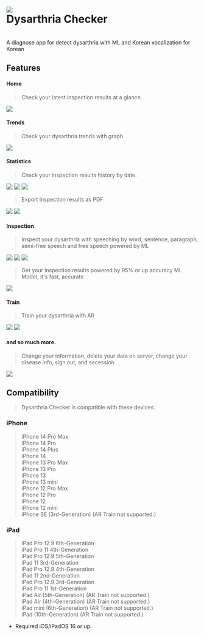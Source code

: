 ![ ](imgs/mockup.png)</br>
Dysarthria Checker
=
</br>
A diagnose app for detect dysarthria with ML and Korean vocalization for Korean</br>

## Features</br>
#### Home</br>
> Check your latest inspection results at a glance.</br>

![ ](imgs/home.png)</br>

#### Trends</br>
> Check your dysarthria trends with graph </br>

![ ](imgs/trends.png)</br>

#### Statistics</br>
> Check your inspection results history by date.</br>

![ ](imgs/statistics_1.png) ![ ](imgs/statistics_2.png) ![ ](imgs/statistics_3.png)</br>

> Export Inspection results as PDF</br>

![ ](imgs/export_1.png) ![ ](imgs/export_2.png)</br>

#### Inspection</br>
> Inspect your dysarthria with speeching by word, sentence, paragraph, semi-free speech and free speech powered by ML</br>

![ ](imgs/inspection_1.png) ![ ](imgs/inspection_2.png) ![ ](imgs/inspection_3.png)</br>

> Get your inspection results powered by 95% or up accuracy ML Model, it's fast, accurate</br>

![ ](imgs/inspection_4.png)</br>

#### Train</br>
> Train your dysarthria with AR</br>

![ ](imgs/train_1.png) ![ ](imgs/train_2.png)</br>

#### and so much more.</br>
> Change your information, delete your data on server, change your disease info, sign out, and secession </br>

![ ](imgs/more.png) </br>

## Compatibility</br>
> Dysarthria Checker is compatible with these devices. </br>
### iPhone</br>

> iPhone 14 Pro Max </br>
 iPhone 14 Pro </br>
 iPhone 14 Plus </br>
 iPhone 14 </br>
 iPhone 13 Pro Max </br>
 iPhone 13 Pro </br>
 iPhone 13 </br>
 iPhone 13 mini </br>
 iPhone 12 Pro Max </br>
 iPhone 12 Pro </br>
 iPhone 12 </br>
 iPhone 12 mini </br>
 iPhone SE (3rd-Generation) (AR Train not supported.) </br>

### iPad</br>

> iPad Pro 12.9 6th-Generation </br>
 iPad Pro 11 4th-Generation </br>
 iPad Pro 12.9 5th-Generation </br>
 iPad 11 3rd-Generation </br>
 iPad Pro 12.9 4th-Generation </br>
 iPad 11 2nd-Generation </br>
 iPad Pro 12.9 3rd-Generation </br>
 iPad Pro 11 1st-Generation </br>
 iPad Air (5th-Generation) (AR Train not supported.) </br>
 iPad Air (4th-Generation) (AR Train not supported.) </br>
 iPad mini (6th-Generation) (AR Train not supported.) </br>
 iPad (10th-Generation) (AR Train not supported.) </br>

 * Required iOS/iPadOS 16 or up.
